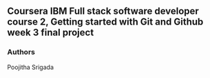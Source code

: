 ## Coursera IBM Full stack software developer course 2, Getting started with Git and Github week 3 final project

### Authors
Poojitha Srigada
